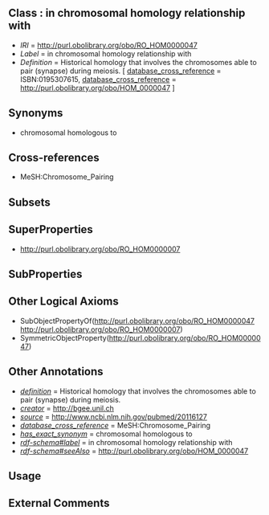 
## Class : in chromosomal homology relationship with

 * *IRI* = http://purl.obolibrary.org/obo/RO_HOM0000047
 * *Label* = in chromosomal homology relationship with
 * *Definition* = Historical homology that involves the chromosomes able to pair (synapse) during meiosis. [ [database_cross_reference](../../ef/oboInOwl#hasDbXref.md) = ISBN:0195307615, [database_cross_reference](../../ef/oboInOwl#hasDbXref.md) = http://purl.obolibrary.org/obo/HOM_0000047 ]

## Synonyms

 * chromosomal homologous to

## Cross-references

 * MeSH:Chromosome_Pairing

## Subsets


## SuperProperties

 * <http://purl.obolibrary.org/obo/RO_HOM0000007>

## SubProperties


## Other Logical Axioms

 * SubObjectPropertyOf(<http://purl.obolibrary.org/obo/RO_HOM0000047> <http://purl.obolibrary.org/obo/RO_HOM0000007>)
 * SymmetricObjectProperty(<http://purl.obolibrary.org/obo/RO_HOM0000047>)

## Other Annotations

 * *[definition](../../IAO/15/IAO_0000115.md)* = Historical homology that involves the chromosomes able to pair (synapse) during meiosis.
 * *[creator](../../or/creator.md)* = http://bgee.unil.ch
 * *[source](../../ce/source.md)* = http://www.ncbi.nlm.nih.gov/pubmed/20116127
 * *[database_cross_reference](../../ef/oboInOwl#hasDbXref.md)* = MeSH:Chromosome_Pairing
 * *[has_exact_synonym](../../ym/oboInOwl#hasExactSynonym.md)* = chromosomal homologous to
 * *[rdf-schema#label](../../el/rdf-schema#label.md)* = in chromosomal homology relationship with
 * *[rdf-schema#seeAlso](../../so/rdf-schema#seeAlso.md)* = http://purl.obolibrary.org/obo/HOM_0000047

## Usage


## External Comments

